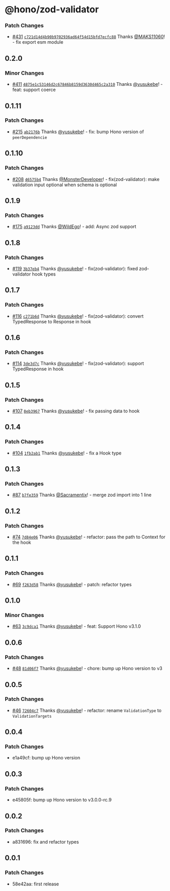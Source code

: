 # @hono/zod-validator

### Patch Changes

- [#431](https://github.com/honojs/middleware/pull/431) [`c721d14d4b90b9702936ad64f54d15bfd7ecfc88`](https://github.com/honojs/middleware/commit/c721d14d4b90b9702936ad64f54d15bfd7ecfc88) Thanks [@MAKS11060](https://github.com/MAKS11060)! - fix export esm module

## 0.2.0

### Minor Changes

- [#411](https://github.com/honojs/middleware/pull/411) [`4875e1c53146d2c67846b8159d3630d465c2a310`](https://github.com/honojs/middleware/commit/4875e1c53146d2c67846b8159d3630d465c2a310) Thanks [@yusukebe](https://github.com/yusukebe)! - feat: support coerce

## 0.1.11

### Patch Changes

- [#215](https://github.com/honojs/middleware/pull/215) [`ab2176b`](https://github.com/honojs/middleware/commit/ab2176bf6ef6cf93b6b4ee67d9614fd83e8d3fb0) Thanks [@yusukebe](https://github.com/yusukebe)! - fix: bump Hono version of `peerDependencie`

## 0.1.10

### Patch Changes

- [#208](https://github.com/honojs/middleware/pull/208) [`46575b4`](https://github.com/honojs/middleware/commit/46575b4395011f4fdf8cd1dcf87f4a662e342cbe) Thanks [@MonsterDeveloper](https://github.com/MonsterDeveloper)! - fix(zod-validator): make validation input optional when schema is optional

## 0.1.9

### Patch Changes

- [#175](https://github.com/honojs/middleware/pull/175) [`a9123dd`](https://github.com/honojs/middleware/commit/a9123dd9e3e90d4d73f495d6b407ebacf9ea0ad8) Thanks [@WildEgo](https://github.com/WildEgo)! - add: Async zod support

## 0.1.8

### Patch Changes

- [#119](https://github.com/honojs/middleware/pull/119) [`3b37eb4`](https://github.com/honojs/middleware/commit/3b37eb4aefb22f6e7711c390f94b022eaa3695cf) Thanks [@yusukebe](https://github.com/yusukebe)! - fix(zod-validator): fixed zod-validator hook types

## 0.1.7

### Patch Changes

- [#116](https://github.com/honojs/middleware/pull/116) [`c271b6d`](https://github.com/honojs/middleware/commit/c271b6d502f1b9e193beb897ff561e08e3877ce5) Thanks [@yusukebe](https://github.com/yusukebe)! - fix(zod-validator): convert TypedResponse to Response in hook

## 0.1.6

### Patch Changes

- [#114](https://github.com/honojs/middleware/pull/114) [`3de3d7c`](https://github.com/honojs/middleware/commit/3de3d7cd1bfc064f4f2c38da35f46da4998dac35) Thanks [@yusukebe](https://github.com/yusukebe)! - fix(zod-validator): support TypedResponse in hook

## 0.1.5

### Patch Changes

- [#107](https://github.com/honojs/middleware/pull/107) [`8eb3967`](https://github.com/honojs/middleware/commit/8eb3967477fce4ccbaf995e811b6d6a014c2e052) Thanks [@yusukebe](https://github.com/yusukebe)! - fix passing data to hook

## 0.1.4

### Patch Changes

- [#104](https://github.com/honojs/middleware/pull/104) [`1fb2ab1`](https://github.com/honojs/middleware/commit/1fb2ab1dad5e1f7c4071e33af342a08690832054) Thanks [@yusukebe](https://github.com/yusukebe)! - fix a Hook type

## 0.1.3

### Patch Changes

- [#87](https://github.com/honojs/middleware/pull/87) [`b7fe359`](https://github.com/honojs/middleware/commit/b7fe359dbc63b493d275df09f00c676de80b3f11) Thanks [@Sacramentix](https://github.com/Sacramentix)! - merge zod import into 1 line

## 0.1.2

### Patch Changes

- [#74](https://github.com/honojs/middleware/pull/74) [`7d84e06`](https://github.com/honojs/middleware/commit/7d84e069431ad15ecfb86c953b940c3bb99a2a96) Thanks [@yusukebe](https://github.com/yusukebe)! - refactor: pass the path to Context for the hook

## 0.1.1

### Patch Changes

- [#69](https://github.com/honojs/middleware/pull/69) [`f263d58`](https://github.com/honojs/middleware/commit/f263d58c8734c09c622fd3e7734fa6bba1a6b706) Thanks [@yusukebe](https://github.com/yusukebe)! - patch: refactor types

## 0.1.0

### Minor Changes

- [#63](https://github.com/honojs/middleware/pull/63) [`3c9dca1`](https://github.com/honojs/middleware/commit/3c9dca1c2d1cb0bff34dfdbedfc4e0a502dafd98) Thanks [@yusukebe](https://github.com/yusukebe)! - feat: Support Hono v3.1.0

## 0.0.6

### Patch Changes

- [#48](https://github.com/honojs/middleware/pull/48) [`81d06f7`](https://github.com/honojs/middleware/commit/81d06f7c9c2fef680f757d3bb25b2d40607d5ce8) Thanks [@yusukebe](https://github.com/yusukebe)! - chore: bump up Hono version to v3

## 0.0.5

### Patch Changes

- [#46](https://github.com/honojs/middleware/pull/46) [`72604c7`](https://github.com/honojs/middleware/commit/72604c74dafffeebf360e35f2fc03d94385214ab) Thanks [@yusukebe](https://github.com/yusukebe)! - refactor: rename `ValidationType` to `ValidationTargets`

## 0.0.4

### Patch Changes

- e1a49cf: bump up Hono version

## 0.0.3

### Patch Changes

- e45805f: bump up Hono version to v3.0.0-rc.9

## 0.0.2

### Patch Changes

- a831696: fix and refactor types

## 0.0.1

### Patch Changes

- 58e42aa: first release
